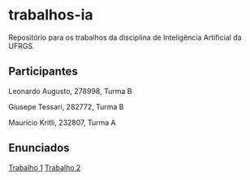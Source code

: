 # trabalhos-ia
Repositório para os trabalhos da disciplina de Inteligência Artificial da UFRGS.

## Participantes
Leonardo Augusto, 278998, Turma B

Giusepe Tessari, 282772, Turma B

Maurício Kritli, 232807, Turma A

## Enunciados
[Trabalho 1](https://github.com/Ghilga/trabalhos-ia/blob/main/Enunciado%20-%20T1.pdf)
[Trabalho 2](https://github.com/Ghilga/trabalhos-ia/blob/main/Enunciado%20-%20T2.pdf)
